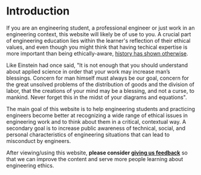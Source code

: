 # Introduction

If you are an engineering student, a professional engineer or just work in an engineering context, this website will likely be of use to you. A crucial part of engineering education lies within the learner's reflection of their ethical values, and even though you might think that having techical expertise is more important than being ethically-aware, [history has shown otherwise](https://en.wikipedia.org/wiki/Space_Shuttle_Columbia_disaster). 

Like Einstein had once said, "It is not enough that you should understand about applied science in order that your work may increase man’s blessings. Concern for man himself must always be our goal, concern for the great unsolved problems of the distribution of goods and the division of labor, that the creations of your mind may be a blessing, and not a curse, to mankind. Never forget this in the midst of your diagrams and equations". 

The main goal of this website is to help engineering students and practicing engineers become better at recognizing a wide range of ethical issues in engineering work and to think about them in a critical, contextual way. A secondary goal is to increase public awareness of technical, social, and personal characteristics of engineering situations that can lead to misconduct by engineers.

After viewing/using this website, **please consider [giving us feedback](https://forms.gle/zZS6uFQR5HM4pZVn8)** so that we can improve the content and serve more people learning about engineering ethics.

